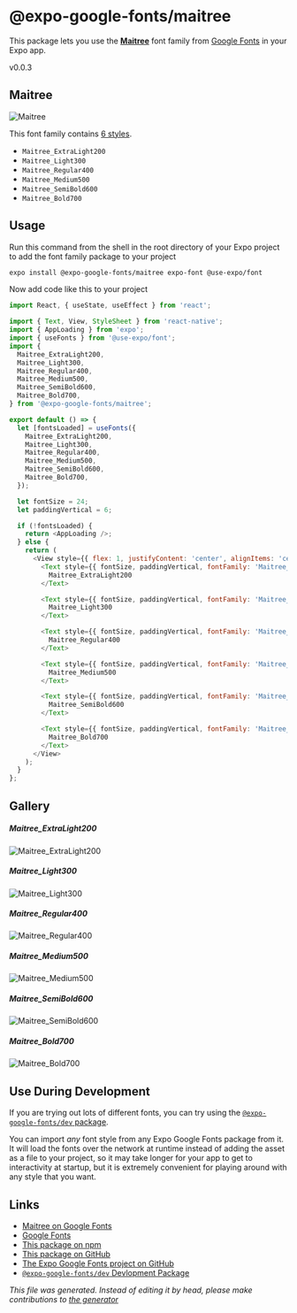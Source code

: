 # @expo-google-fonts/maitree

This package lets you use the [**Maitree**](https://fonts.google.com/specimen/Maitree) font family from [Google Fonts](https://fonts.google.com/) in your Expo app.

v0.0.3

## Maitree

![Maitree](./font-family.png)

This font family contains [6 styles](#gallery).

- `Maitree_ExtraLight200`
- `Maitree_Light300`
- `Maitree_Regular400`
- `Maitree_Medium500`
- `Maitree_SemiBold600`
- `Maitree_Bold700`

## Usage

Run this command from the shell in the root directory of your Expo project to add the font family package to your project
```sh
expo install @expo-google-fonts/maitree expo-font @use-expo/font
```

Now add code like this to your project
```js
import React, { useState, useEffect } from 'react';

import { Text, View, StyleSheet } from 'react-native';
import { AppLoading } from 'expo';
import { useFonts } from '@use-expo/font';
import {
  Maitree_ExtraLight200,
  Maitree_Light300,
  Maitree_Regular400,
  Maitree_Medium500,
  Maitree_SemiBold600,
  Maitree_Bold700,
} from '@expo-google-fonts/maitree';

export default () => {
  let [fontsLoaded] = useFonts({
    Maitree_ExtraLight200,
    Maitree_Light300,
    Maitree_Regular400,
    Maitree_Medium500,
    Maitree_SemiBold600,
    Maitree_Bold700,
  });

  let fontSize = 24;
  let paddingVertical = 6;

  if (!fontsLoaded) {
    return <AppLoading />;
  } else {
    return (
      <View style={{ flex: 1, justifyContent: 'center', alignItems: 'center' }}>
        <Text style={{ fontSize, paddingVertical, fontFamily: 'Maitree_ExtraLight200' }}>
          Maitree_ExtraLight200
        </Text>

        <Text style={{ fontSize, paddingVertical, fontFamily: 'Maitree_Light300' }}>
          Maitree_Light300
        </Text>

        <Text style={{ fontSize, paddingVertical, fontFamily: 'Maitree_Regular400' }}>
          Maitree_Regular400
        </Text>

        <Text style={{ fontSize, paddingVertical, fontFamily: 'Maitree_Medium500' }}>
          Maitree_Medium500
        </Text>

        <Text style={{ fontSize, paddingVertical, fontFamily: 'Maitree_SemiBold600' }}>
          Maitree_SemiBold600
        </Text>

        <Text style={{ fontSize, paddingVertical, fontFamily: 'Maitree_Bold700' }}>
          Maitree_Bold700
        </Text>
      </View>
    );
  }
};

```

## Gallery

##### Maitree_ExtraLight200
![Maitree_ExtraLight200](./0739208db7083eb1320ec06ca68d5399840b972ed04401c338c373289f55ea74.ttf.png)

##### Maitree_Light300
![Maitree_Light300](./19f05ca05c789289a2d8b35a68f7d2eb186a1bdbb47ff7d630f96485b8d06f67.ttf.png)

##### Maitree_Regular400
![Maitree_Regular400](./acbe712e2f0c98c52be38409f5b250521e6124b9af003a579b4c94e4e1ad0f49.ttf.png)

##### Maitree_Medium500
![Maitree_Medium500](./40f80d32ae82b7f67fe5a2ba972ccaecdf4b1cafee213b04baf2deb885eaf0a5.ttf.png)

##### Maitree_SemiBold600
![Maitree_SemiBold600](./fa9e3fc69089c2a19cf33871b62432a04f1b7d8bbb7faa0150665802ed267f0e.ttf.png)

##### Maitree_Bold700
![Maitree_Bold700](./0dd3d4080658f7cdb11b91c35ec62b8ff94caac9d5808f03343f66556b2f0ed9.ttf.png)


## Use During Development

If you are trying out lots of different fonts, you can try using the [`@expo-google-fonts/dev` package](https://github.com/expo/google-fonts/tree/master/font-packages/dev#readme).

You can import *any* font style from any Expo Google Fonts package from it. It will load the fonts
over the network at runtime instead of adding the asset as a file to your project, so it may take longer
for your app to get to interactivity at startup, but it is extremely convenient
for playing around with any style that you want.

## Links

- [Maitree on Google Fonts](https://fonts.google.com/specimen/Maitree)
- [Google Fonts](https://fonts.google.com/)
- [This package on npm](https://www.npmjs.com/package/@expo-google-fonts/maitree)
- [This package on GitHub](https://github.com/expo/google-fonts/tree/master/font-packages/maitree)
- [The Expo Google Fonts project on GitHub](https://github.com/expo/google-fonts)
- [`@expo-google-fonts/dev` Devlopment Package](https://github.com/expo/google-fonts/tree/master/font-packages/dev)


*This file was generated. Instead of editing it by head, please make contributions to [the generator](https://github.com/expo/google-fonts/tree/master/packages/generator)*
